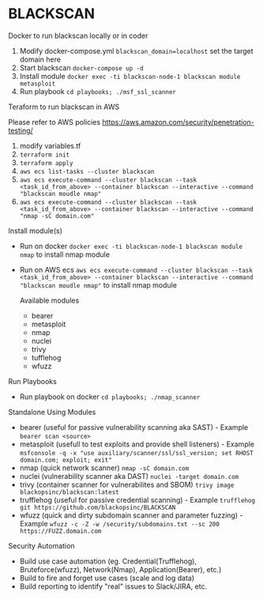 # BLACKSCAN

Docker to run blackscan locally or in coder

1. Modify docker-compose.yml ```blackscan_domain=localhost``` set the target domain here
1. Start blackscan ```docker-compose up -d```
2. Install module ```docker exec -ti blackscan-node-1 blackscan module metasploit```
3. Run playbook ```cd playbooks; ./msf_ssl_scanner```

Teraform to run blackscan in AWS

Please refer to AWS policies https://aws.amazon.com/security/penetration-testing/

1. modify variables.tf
2. ```terraform init```
3. ```terraform apply```
4. ```aws ecs list-tasks --cluster blackscan```
5. ```aws ecs execute-command --cluster blackscan --task <task_id_from_above> --container blackscan --interactive --command "blackscan moudle nmap"```
6. ```aws ecs execute-command --cluster blackscan --task <task_id_from_above> --container blackscan --interactive --command "nmap -sC domain.com"```

Install module(s)

- Run on docker ```docker exec -ti blackscan-node-1 blackscan module nmap``` to install nmap module
- Run on AWS ecs ```aws ecs execute-command --cluster blackscan --task <task_id_from_above> --container blackscan --interactive --command "blackscan moudle nmap"``` to install nmap module

  Available modules
  - bearer
  - metasploit
  - nmap
  - nuclei
  - trivy
  - tufflehog
  - wfuzz

Run Playbooks 

- Run playbook on docker ```cd playbooks; ./nmap_scanner```

Standalone Using Modules

- bearer (useful for passive vulnerability scanning aka SAST) - Example ```bearer scan <source>```
- metasploit (usefull to test exploits and provide shell listeners) - Example ```msfconsole -q -x "use auxiliary/scanner/ssl/ssl_version; set RHOST domain.com; exploit; exit"```
- nmap (quick network scanner) ```nmap -sC domain.com```
- nuclei (vulnerability scanner aka DAST) ```nuclei -target domain.com``` 
- trivy (container scanner for vulnerabilites and SBOM) ```trivy image blackopsinc/blackscan:latest```
- trufflehog (useful for passive credential scanning) - Example ```trufflehog git https://github.com/blackopsinc/BLACKSCAN```
- wfuzz (quick and dirty subdomain scanner and parameter fuzzing) - Example ```wfuzz -c -Z -w /security/subdomains.txt --sc 200 https://FUZZ.domain.com```

Security Automation

- Build use case automation (eg. Credential(Trufflehog), Bruteforce(wfuzz), Network(Nmap), Application(Bearer), etc.)
- Build to fire and forget use cases (scale and log data)
- Build reporting to identify "real" issues to Slack/JIRA, etc.

